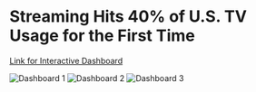 # Streaming Hits 40% of U.S. TV Usage for the First Time

[Link for Interactive Dashboard](https://public.tableau.com/app/profile/leila.yoo/vizzes)

![Dashboard 1](https://github.com/user-attachments/assets/42b0deaf-3b93-4c64-9796-2f2cdaadb849)
![Dashboard 2](https://github.com/user-attachments/assets/ed25479b-4dd0-4cce-bae2-1f117612f55c)
![Dashboard 3](https://github.com/user-attachments/assets/c299afb6-75aa-408e-bd7a-e4f3c777684e)

